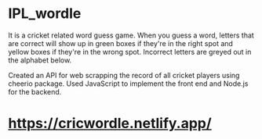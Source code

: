 # IPL_wordle

It is a cricket related word guess game. When you guess a word, letters that are correct will show up in green boxes if they're in the right spot and yellow boxes if they're in the wrong spot. Incorrect letters are greyed out in the alphabet below.

Created an API for web scrapping the record of all cricket players using
cheerio package. Used JavaScript to implement the front end and
Node.js for the backend.


 #  https://cricwordle.netlify.app/
